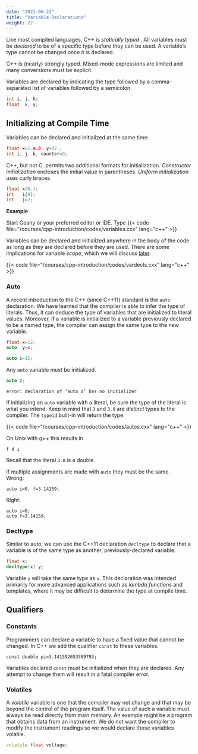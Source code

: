 ```yaml
---
date: "2021-06-23"
title: "Variable Declarations"
weight: 22
---
```


Like most compiled languages, C++ is _statically_  _typed_ .  All variables must be _declared_ to be of a specific type before they can be used.  A variable’s type cannot be changed once it is declared.

C++ is (nearly) strongly typed.  Mixed-mode expressions are limited and many conversions must be explicit.

Variables are declared by indicating the type followed by a comma-separated list of variables followed by a semicolon.

```c++
int i, j, k;
float  x, y;
```

## Initializing at Compile Time

Variables can be declared and initialized at the same time:

```c++
float x=1.e.8, y=42.;
int i, j, k, counter=0;
```

C++, but not C, permits two additional formats for initialization.  _Constructor initialization_ encloses the initial value in parentheses.  _Uniform initialization_ uses curly braces.
```c++
float x(0.);
int   i{0};
int   j=2;
```

**Example**

Start Geany or your preferred editor or IDE.  Type
{{< code file="/courses/cpp-introduction/codes/variables.cxx" lang="c++" >}}

Variables can be declared and initialized anywhere in the body of the code as long as they are declared before they are used.  There are some implications for variable _scope_, which we will discuss [later](/courses/cpp-introduction/scope.md).  

{{< code file="/courses/cpp-introduction/codes/vardecls.cxx" lang="c++" >}}

### Auto

A recent introduction to the C++ (since C++11) standard is the `auto` declaration.  We have learned that the compiler is able to infer the type of literals.  Thus, it can deduce the type of variables that are initialized to literal values.  Moreover, if a variable is initialized to a variable previously declared to be a named type, the compiler can assign the same type to the new variable.
```c++
float x=12;
auto  y=x;

auto i=12;
```
Any `auto` variable _must_ be initialized.
```c++
auto z;
```
```no-highlight
error: declaration of ‘auto z’ has no initializer
```
If initializing an `auto` variable with a literal, be sure the type of the literal is what you intend.  Keep in mind that `3` and `3.0` are _distinct_ types to the compiler.  The `typeid` built-in will return the type.

{{< code file="/courses/cpp-introduction/codes/autos.cxx" lang="c++" >}}

On Unix with g++ this results in
```no-highlight
f d i
```
Recall that the literal `3.0` is a double.

If multiple assignments are made with `auto` they must be the same.
<br>
Wrong:
```
auto i=0, f=3.14159;
```
Right:
```
auto i=0;
auto f=3.14159;
```

### Decltype

Similar to auto, we can use the C++11 declaration `decltype` to declare that a variable is of the same type as another, previously-declared variable.  
```c++
float x;
decltype(x) y;
```
Variable `y` will take the same type as `x`.  This declaration was intended primarily for more advanced applications such as _lambda functions_ and templates, where it may be difficult to determine the type at compile time.

## Qualifiers

### Constants

Programmers can declare a variable to have a fixed value that cannot be changed. In C++ we add the qualifier `const` to these variables.
```
const double pi=3.141592653589793;
```
Variables declared `const` must be initialized when they are declared.  Any attempt to change them will result in a fatal compiler error.

### Volatiles

A _volatile_ variable is one that the compiler may not change and that may be beyond the control of the program itself.  The value of such a variable must always be read directly from main memory.  An example might be a program that obtains data from an instrument.  We do not want the compiler to modify the instrument readings so we would declare those variables volatile.

```c++
volatile float voltage;
``` 
